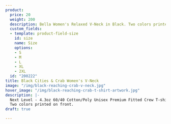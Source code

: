 ```yaml
---
product:
  price: 20
  weight: 200
  description: Bella Women's Relaxed V-Neck in Black. Two colors printed on front.
  custom_fields:
  - template: product-field-size
    id: size
    name: Size
    options:
    - S
    - M
    - L
    - XL
    - 2XL
  id: "200222"
title: Black Cities & Crab Women's V-Neck
image: "/img/black-reaching-crab-v-neck.jpg"
hover_image: "/img/black-reaching-crab-t-shirt-artwork.jpg"
description: |-
  Next Level - 4.3oz 60/40 Cotton/Poly Unisex Premium Fitted Crew T-shirt.
  Two colors printed on front.
draft: true

---
```

